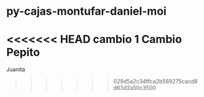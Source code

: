 # py-cajas-montufar-daniel-moi
<<<<<<< HEAD
cambio 1
Cambio Pepito 
=======
Juanita
>>>>>>> 029d5a2c34ffca2b569275cacd8d63d2a50c3500
